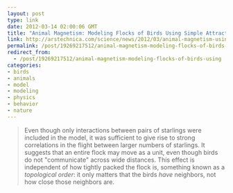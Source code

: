 ```yaml
---
layout: post
type: link
date: 2012-03-14 02:00:06 GMT
title: "Animal Magnetism: Modeling Flocks of Birds Using Simple Attractions"
link: http://arstechnica.com/science/news/2012/03/animal-magnetism-using-magnetic-models-to-understand-flocks-of-birds.ars
permalink: /post/19269217512/animal-magnetism-modeling-flocks-of-birds-using
redirect_from: 
  - /post/19269217512/animal-magnetism-modeling-flocks-of-birds-using
categories:
- birds
- animals
- model
- modeling
- physics
- behavior
- nature
---
```

<blockquote>Even though only interactions between pairs of starlings were included in the model, it was sufficient to give rise to strong correlations in the flight between larger numbers of starlings. It suggests that an entire flock may move as a unit, even though birds do not "communicate" across wide distances. This effect is independent of how tightly packed the flock is, something known as a <i>topological order</i>: it only matters that the birds <i>have</i> neighbors, not how close those neighbors are.</blockquote>
